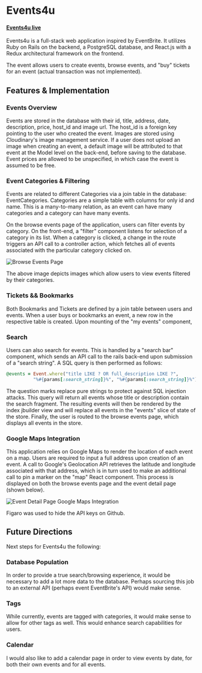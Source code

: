 # Events4u

#### [Events4u live](https://events4u.herokuapp.com "Events4U Homepage")

Events4u is a full-stack web application inspired by EventBrite. It utilizes Ruby on Rails on the backend, a PostgreSQL database, and React.js with a Redux architectural framework on the frontend.

The event allows users to create events, browse events, and "buy" tickets for an event (actual transaction was not implemented).

## Features & Implementation

### Events Overview

Events are stored in the database with their id, title, address, date, description, price, host_id and image url. The host_id is a foreign key pointing to the user who created the event. Images are stored using Cloudinary's image management service. If a user does not upload an image when creating an event, a default image will be attributed to that event at the Model level on the back-end, before saving to the database. Event prices are allowed to be unspecified, in which case the event is assumed to be free.

### Event Categories & Filtering

Events are related to different Categories via a join table in the database: EventCategories. Categories are a simple table with columns for only id and name. This is a many-to-many relation, as an event can have many categories and a category can have many events.

On the browse events page of the application, users can filter events by category. On the front-end, a "filter" component listens for selection of a category in its list. When a category is clicked, a change in the route triggers an API call to a controller action, which fetches all of events associated with the particular category clicked on.

![Browse Events Page](http://res.cloudinary.com/events4u/image/upload/v1495660853/BrowseByTopCategory_dvzaxu.png)

The above image depicts images which allow users to view events filtered by their categories.

### Tickets && Bookmarks

Both Bookmarks and Tickets are defined by a join table between users and events. When a user buys or bookmarks an event, a new row in the respective table is created. Upon mounting of the "my events" component, 

### Search

Users can also search for events. This is handled by a "search bar" component, which sends an API call to the rails back-end upon submission of a "search string". A SQL query is then performed as follows:
````ruby
@events = Event.where("title LIKE ? OR full_description LIKE ?",
          "%#{params[:search_string]}%", "%#{params[:search_string]}%")
````
The question marks replace pure strings to protect against SQL injection attacks. This query will return all events whose title or description contain the search fragment. The resulting events will then be rendered by the index jbuilder view and will replace all events in the "events" slice of state of the store. Finally, the user is routed to the browse events page, which displays all events in the store.


### Google Maps Integration

This application relies on Google Maps to render the location of each event on a map. Users are required to input a full address upon creation of an event. A call to Google's Geolocation API retrieves the latitude and longitude associated with that address, which is in turn used to make an additional call to pin a marker on the "map" React component. This process is displayed on both the browse events page and the event detail page (shown below).

![Event Detail Page Google Maps Integration](http://res.cloudinary.com/events4u/image/upload/v1495662320/Screen_Shot_2017-05-24_at_2.36.56_PM_i7tgvp.png)

Figaro was used to hide the API keys on Github.


## Future Directions

Next steps for Events4u the following:

### Database Population

In order to provide a true search/browsing experience, it would be necessary to add a lot more data to the database. Perhaps sourcing this job to an external API (perhaps event EventBrite's API) would make sense.

### Tags

While currently, events are tagged with categories, it would make sense to allow for other tags as well. This would enhance search capabilities for users.

### Calendar

I would also like to add a calendar page in order to view events by date, for both their own events and for all events.
